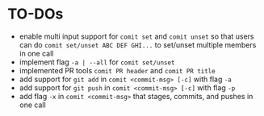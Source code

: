 # TO-DOs
- enable multi input support for `comit set` and `comit unset` so that users can do `comit set/unset ABC DEF GHI...` to set/unset multiple members in one call
- implement flag `-a | --all` for `comit set/unset`
- implemented PR tools `comit PR header` and `comit PR title`
- add support for `git add` in `comit <commit-msg> [-c]` with flag `-a`
- add support for `git push` in `comit <commit-msg> [-c]` with flag `-p`
- add flag `-x` in `comit <commit-msg>` that stages, commits, and pushes in one call
